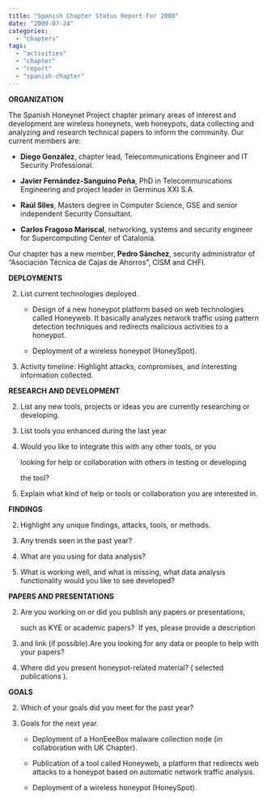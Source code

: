 ```yaml
---
title: "Spanish Chapter Status Report For 2008"
date: "2009-07-24"
categories: 
  - "chapters"
tags: 
  - "activities"
  - "chapter"
  - "report"
  - "spanish-chapter"
---
```


**ORGANIZATION**

  

The Spanish Honeynet Project chapter primary areas of interest and development are wireless honeynets, web honeypots, data collecting and analyzing and research technical papers to inform the community. Our current members are:

  

  

  
- **Diego González**, chapter lead, Telecommunications Engineer and IT Security Professional.
  
- **Javier Fernández-Sanguino Peña**, PhD in Telecommunications Engineering and project leader in Germinus XXI S.A.
  
- **Raúl Siles**, Masters degree in Computer Science, GSE and senior independent Security Consultant.
  
- **Carlos Fragoso Mariscal**, networking, systems and security engineer for Supercomputing Center of Catalonia.
  

  

Our chapter has a new member, **Pedro Sánchez**, security administrator of “Asociación Técnica de Cajas de Ahorros”, CISM and CHFI.

  

  

**DEPLOYMENTS**

  

  
2. List current technologies deployed.  
    
      
    - Design of a new honeypot platform based on web technologies called Honeyweb. It basically analyzes network traffic using pattern detection techniques and redirects malicious activities to a honeypot.
      
    - Deployment of a wireless honeypot (HoneySpot).
      
    
      
    
  
4. Activity timeline: Highlight attacks, compromises, and interesting information collected.
  

  

**RESEARCH AND DEVELOPMENT**

  

  
2. List any new tools, projects or ideas you are currently researching or developing.  
    
  
4. List tools you enhanced during the last year
  
6. Would you like to integrate this with any other tools, or you  
      
    looking for help or collaboration with others in testing or developing  
      
    the tool?
  
8. Explain what kind of help or tools or collaboration you are interested in.
  

  

**FINDINGS**

  

  
2. Highlight any unique findings, attacks, tools, or methods.
  
4. Any trends seen in the past year?
  
6. What are you using for data analysis?
  
8. What is working well, and what is missing, what data analysis functionality would you like to see developed?
  

  

**PAPERS AND PRESENTATIONS**

  

  
2. Are you working on or did you publish any papers or presentations,  
      
    such as KYE or academic papers?  If yes, please provide a description
  
4. 
    and link (if possible).Are you looking for any data or people to help with your papers?
  
6. Where did you present honeypot-related material? ( selected publications ).
  

  

**GOALS**

  

  
2. Which of your goals did you meet for the past year?  
    
  
4. Goals for the next year.  
    
      
    - Deployment of a HonEeeBox malware collection node (in collaboration with UK Chapter).
      
    - Publication of a tool called Honeyweb, a platform that redirects web attacks to a honeypot based on automatic network traffic analysis.
      
    - Deployment of a wireless honeypot (HoneySpot).
